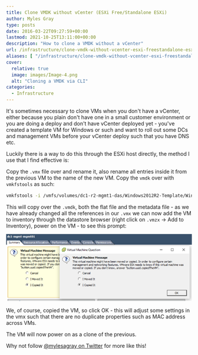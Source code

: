 ```yaml
---
title: Clone VMDK without vCenter (ESXi Free/Standalone ESXi)
author: Myles Gray
type: posts
date: 2016-03-22T09:27:59+00:00
lastmod: 2021-10-25T13:11:00+00:00
description: "How to clone a VMDK without a vCenter"
url: /infrastructure/clone-vmdk-without-vcenter-esxi-freestandalone-esxi
aliases: [ "/infrastructure/clone-vmdk-without-vcenter-esxi-freestandalone-esxi/amp" ]
cover:
  relative: true
  image: images/Image-4.png
  alt: "Cloning a VMDK via CLI"
categories:
  - Infrastructure
---
```


It's sometimes necessary to clone VMs when you don't have a vCenter, either because you plain don't have one in a small customer environment or you are doing a deploy and don't have vCenter deployed yet - you've created a template VM for Windows or such and want to roll out some DCs and management VMs before your vCenter deploy such that you have DNS etc.

Luckily there is a way to do this through the ESXi host directly, the method I use that I find effective is:

Copy the `.vmx` file over and rename it, also rename all entries inside it from the previous VM to the name of the new VM. Copy the `vmdk` over with `vmkfstools` as such:

```sh
vmkfstools -i /vmfs/volumes/dc1-r2-mgmt1-das/Windows2012R2-Template/Windows2012R2-Template.vmdk /vmfs/volumes/dc1-r2-mgmt1-das/dc1-mgmt-mgmt01/dc1-mgmt-mgmt01.vmdk -d zeroedthick
```

This will copy over the `.vmdk`, both the flat file and the metadata file - as we have already changed all the references in our `.vmx` we can now add the VM to inventory through the datastore browser (right click on `.vmzx` -> Add to Inventory), power on the VM - to see this prompt:

![Moved or Copied VM?][1]

We, of course, copied the VM, so click OK - this will adjust some settings in the vmx such that there are no duplicate properties such as MAC address across VMs.

The VM will now power on as a clone of the previous.

Why not follow [@mylesagray on Twitter][2] for more like this!

 [1]: images/Image-5.png
 [2]: https://twitter.com/mylesagray